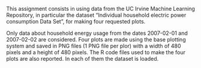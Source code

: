 This assignment consists in using data from the UC Irvine Machine Learning Repository, in particular the 
dataset “Individual household electric power consumption Data Set”, for making four requested plots.

Only data about household energy usage from the dates 2007-02-01 and 2007-02-02 are considered. 
Four plots are made using the base plotting system and saved in PNG files (1 PNG file per plor) with a width of 
480 pixels and a height of 480 pixels.
The R code files used to make the four plots are also reported. In each of them the dataset is loaded.
